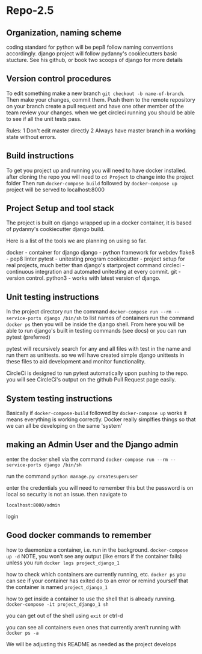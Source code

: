 # Repo-2.5

## Organization, naming scheme 

coding standard for python will be pep8 follow naming conventions accordingly.
django project will follow pydanny's cookiecutters basic stucture. See his github, or book two scoops of django for more details

## Version control procedures

To edit something make a new branch `git checkout -b name-of-branch`.
Then make your changes, commit them. Push them to the remote repository on your branch
create a pull request and have one other member of the team review your changes.
when we get circleci running you should be able to see if all the unit tests pass.

Rules:
1 Don't edit master directly
2 Always have master branch in a working state without errors.

## Build instructions

To get you project up and running you will need to have docker installed.
after cloning the repo you will need to `cd Project` to change into the project folder
Then run `docker-compose build` followed by `docker-compose up`
project will be served to localhost:8000

## Project Setup and tool stack

The project is built on django wrapped up in a docker container, it is based of
pydanny's cookiecutter django build. 

Here is a list of the tools we are planning on using so far.

docker - container for django
django - python framework for webdev
flake8 - pep8 linter
pytest - unitesting program
cookiecutter - project setup for real projects, much better than django's startproject command
circleci - continuous integration and automated unitesting at every commit.
git - version control.
python3 - works with latest version of django.

## Unit testing instructions

In the project directory run the command 
`docker-compose run --rm --service-ports django /bin/sh`
to list names of containers run the command `docker ps`
then you will be inside the django shell. From here you will
be able to run django's built in testing commands (see docs) or you can run pytest (preferred)

pytest will recursively search for any and all files with test in the name and run them as unittests.
so we will have created simple django unittests in these files to aid development and monitor functionality.

CircleCi is designed to run pytest automatically upon pushing to the repo.
you will see CircleCi's output on the github Pull Request page easily.

## System testing instructions

Basically if `docker-compose-build` followed by `docker-compose up` works 
it means everything is working correctly. Docker really simplfies things so 
that we can all be developing on the same 'system'

## making an Admin User and the Django admin

enter the docker shell via the command 
`docker-compose run --rm --service-ports django /bin/sh`

run the command 
`python manage.py createsuperuser`

enter the credentials you will need to remember this
but the password is on local so security is not an issue.
then navigate to 

`localhost:8000/admin` 

login

## Good docker commands to remember

how to daemonize a container, i.e. run in the background. `docker-compose up -d`
NOTE, you won’t see any output (like errors if the container fails)
unless you run `docker logs project_django_1`

how to check which containers are currently running, etc. `docker ps`
you can see if your container has exited do to an error or remind
yourself that the container is named `project_django_1`

how to get inside a container to use the shell that is already running.
`docker-compose -it project_django_1 sh`

you can get out of the shell using `exit` or ctrl-d

you can see all containers even ones that currently aren’t running with `docker ps -a`

We will be adjusting this README as needed as the project develops



